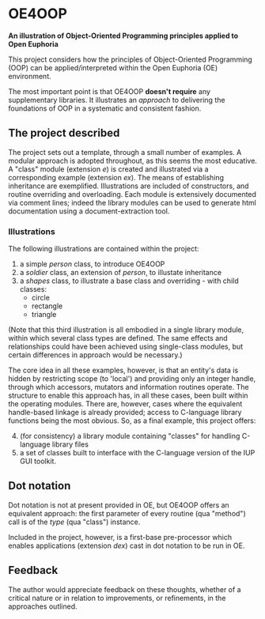 # OE4OOP

**An illustration of Object-Oriented Programming principles applied to Open Euphoria**

This project considers how the principles of Object-Oriented Programming (OOP) can be applied/interpreted within the Open Euphoria (OE) environment.

The most important point is that OE4OOP **doesn't require** any supplementary libraries. It illustrates an *approach* to delivering the foundations of OOP in a systematic and consistent fashion.

## The project described

The project sets out a template, through a small number of examples. A modular approach is adopted throughout, as this seems the most educative. A "class" module (extension *e*) is created and illustrated via a corresponding example (extension *ex*). The means of establishing inheritance are exemplified. Illustrations are included of constructors, and routine overriding and overloading. Each module is
extensively documented via comment lines; indeed the library modules can be used to generate html documentation using a document-extraction tool.

### Illustrations

The following illustrations are contained within the project:

1. a simple *person* class, to introduce OE4OOP
2. a *soldier* class, an extension of *person*, to illustate inheritance
3. a *shapes* class, to illustrate a base class and overriding - with child classes:
    * circle
    * rectangle
    * triangle

(Note that this third illustration is all embodied in a single library module, within which several class types are defined. The same effects and relationships could have been achieved using single-class modules, but certain differences in approach would be necessary.)

The core idea in all these examples, however, is that an entity's data is hidden by restricting scope (to 'local') and providing only an integer handle, through which accessors, mutators and information routines operate. The structure to enable this approach has, in all these cases, been built within the operating modules. There are, however, cases where the equivalent handle-based linkage is already provided; access to C-language library functions being the most obvious. So, as a final example, this project offers:

4. (for consistency) a library module containing "classes" for handling C-language library files
5. a set of classes built to interface with the C-language version of the IUP GUI toolkit.

## Dot notation

Dot notation is not at present provided in OE, but OE4OOP offers an equivalent approach: the first parameter of every routine (qua "method") call is of the *type* (qua "class") instance.

Included in the project, however, is a first-base pre-processor which enables applications (extension *dex*) cast in dot notation to be run in OE.

## Feedback

The author would appreciate feedback on these thoughts, whether of a critical nature or in relation to improvements, or refinements, in the approaches outlined.
